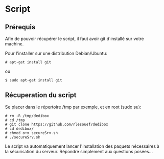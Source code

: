 # Script

## Prérequis

Afin de pouvoir récupérer le script, il faut avoir git d'installé sur votre machine.

Pour l'installer sur une distribution Debian/Ubuntu:

    # apt-get install git

ou

    $ sudo apt-get install git

## Récuperation du script

Se placer dans le répertoire /tmp par exemple, et en root (sudo su):

    # rm -R /tmp/dedibox
    # cd /tmp
    # git clone https://github.com/rlesouef/dedibox
    # cd dedibox/
    # chmod o+x secureSrv.sh
    # ./secureSrv.sh

Le script va automatiquement lancer l'installation des paquets nécessaires à la sécurisation du serveur.
Répondre simplement aux questions posées...
